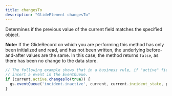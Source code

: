 ```yaml
---
title: changesTo
description: "GlideElement changesTo"
---
```

Determines if the previous value of the current field matches the specified object.

**Note:** If the GlideRecord on which you are performing this method has only been initialized
and read, and has not been written, the underlying before-and-after values are the same. In
this case, the method returns `false`, as there has been no change to the data store.

```js
// The following example shows that in a business rule, if "active" field is changed from true,
// insert a event in the EventQueue.
if (current.active.changesTo(true)) {
  gs.eventQueue('incident.inactive', current, current.incident_state, previous.incident_state);
}
```
